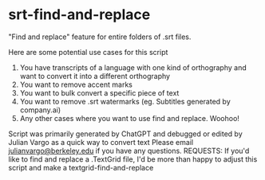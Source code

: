 # srt-find-and-replace
"Find and replace" feature for entire folders of .srt files.

Here are some potential use cases for this script

1) You have transcripts of a language with one kind of orthography and want to convert it into a different orthography
2) You want to remove accent marks
3) You want to bulk convert a specific piece of text
4) You want to remove .srt watermarks (eg. Subtitles generated by company.ai)
5) Any other cases where you want to use find and replace. Woohoo!

Script was primarily generated by ChatGPT and debugged or edited by Julian Vargo as a quick way to convert text
Please email julianvargo@berkeley.edu if you have any questions.
REQUESTS: If you'd like to find and replace a .TextGrid file, I'd be more than happy to adjust this script and make a textgrid-find-and-replace
